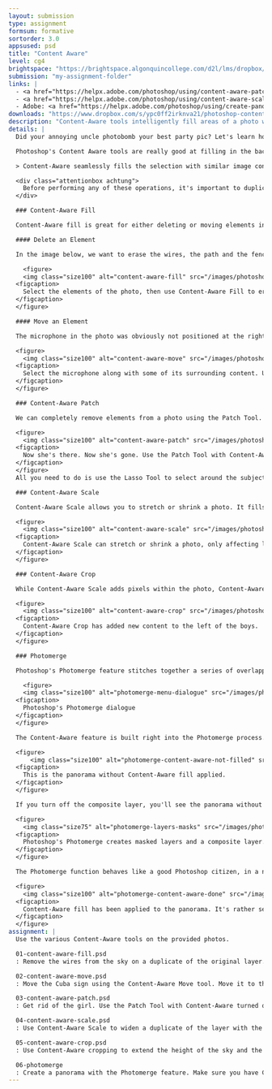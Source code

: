 ```yaml
---
layout: submission
type: assignment
formsum: formative
sortorder: 3.0
appsused: psd
title: "Content Aware"
level: cg4
brightspace: "https://brightspace.algonquincollege.com/d2l/lms/dropbox/user/folder_submit_files.d2l?db=600587&grpid=0&isprv=0&bp=0&ou=611506"
submission: "my-assignment-folder"
links: |
  - <a href="https://helpx.adobe.com/photoshop/using/content-aware-patch-move.html" target="_blank" title="x">Content-Aware Patch & Move</a>
  - <a href="https://helpx.adobe.com/photoshop/using/content-aware-scaling.html" target="_blank" title="Content-Aware Scale">Content-Aware Scale</a>
  - Adobe: <a href="https://helpx.adobe.com/photoshop/using/create-panoramic-images-photomerge.html" target="_blank" title="Photomerge">Photomerge</a>
downloads: "https://www.dropbox.com/s/ypc0ff2irknva21/photoshop-content-aware.zip?dl=1"
description: "Content-Aware tools intelligently fill areas of a photo with a seamlessly background. These tools appear throughout Photoshop. We'll discover the many ways it can be used."
details: |
  Did your annoying uncle photobomb your best party pic? Let's learn how to remove unwanted elements in a photo, so Uncle Hamish doesn't put a damper on your next shindig.

  Photoshop's Content Aware tools are really good at filling in the background of a photo when you either delete or move an element. This is what Adobe has to say about Photoshop's Content-Aware feature:

  > Content-Aware seamlessly fills the selection with similar image content nearby. For the best results, create a selection that extends slightly into the area you want to replicate. (A quick lasso or marquee selection is often sufficient.) <cite><a href="https://helpx.adobe.com/photoshop/using/filling-stroking-selections-layers-paths.html#content_aware_pattern_or_history_fills" target="_blank" title="Adobe: Content-Aware Fill">Adobe</a></cite>

  <div class="attentionbox achtung">
    Before performing any of these operations, it's important to duplicate the original layer, so we preserve our non-destructive workflow.
  </div>

  ### Content-Aware Fill

  Content-Aware fill is great for either deleting or moving elements in a photo.

  #### Delete an Element

  In the image below, we want to erase the wires, the path and the fence. Select them with the Lasso Tool. Hit Shift-F5 to fill. Remember to duplicate the affected layer before cloning.

    <figure>
    <img class="size100" alt="content-aware-fill" src="/images/photoshop-content-aware/content-aware-fill.jpg">
  <figcaption>
    Select the elements of the photo, then use Content-Aware Fill to erase them on a duplicate of the layer.
  </figcaption>
  </figure>

  #### Move an Element

  The microphone in the photo was obviously not positioned at the right location, above the woman. Let's use the Content-Aware Move tool to shift it over. Remember to duplicate the layer before making the edit.

  <figure>
    <img class="size100" alt="content-aware-move" src="/images/photoshop-content-aware/content-aware-move.jpg">
  <figcaption>
    Select the microphone along with some of its surrounding content. Use the Content-Aware Move Tool to scootch it over.
  </figcaption>
  </figure>

  ### Content-Aware Patch

  We can completely remove elements from a photo using the Patch Tool. It uses Content-Aware technology to fill intelligently.

  <figure>
    <img class="size100" alt="content-aware-patch" src="/images/photoshop-content-aware/content-aware-patch.jpg">
  <figcaption>
    Now she's there. Now she's gone. Use the Patch Tool with Content-Aware turned on to preserve the background.
  </figcaption>
  </figure>
  All you need to do is use the Lasso Tool to select around the subject.Switch to the Patch Tool. Set it to Conent-Aware in the Control Bar. Move the subject to a carefully chosen area.

  ### Content-Aware Scale

  Content-Aware Scale allows you to stretch or shrink a photo. It fills in new areas between existing pixels with its best guess of how it should look. This works best with photos that have *low-energy* areas. Use   <span class="command">Edit > Conent-Aware Scale</span> or hit <span class="command">⌘-Option-Shift-C</span> to envoke it.

  <figure>
    <img class="size100" alt="content-aware-scale" src="/images/photoshop-content-aware/content-aware-scale.jpg">
  <figcaption>
    Content-Aware Scale can stretch or shrink a photo, only affecting low energy areas.
  </figcaption>
  </figure>

  ### Content-Aware Crop

  While Content-Aware Scale adds pixels within the photo, Content-Aware Crop adds content on the outside of the photo. It expands the canvas, then fills in that new space intelligently.

  <figure>
    <img class="size100" alt="content-aware-crop" src="/images/photoshop-content-aware/content-aware-crop.jpg">
  <figcaption>
    Content-Aware Crop has added new content to the left of the boys.
  </figcaption>
  </figure>

  ### Photomerge

  Photoshop's Photomerge feature stitches together a series of overlapping photos to create a panoramic composition. You can access it from <span class="command">File > Automate > Photomerge...</span>

    <figure>
    <img class="size100" alt="photomerge-menu-dialogue" src="/images/photoshop-content-aware/photomerge-menu-dialogue.jpg">
  <figcaption>
    Photoshop's Photomerge dialogue
  </figcaption>
  </figure>

  The Content-Aware feature is built right into the Photomerge process. Check the box at the bottom of the dialogue to turn it on.

  <figure>
      <img class="size100" alt="photomerge-content-aware-not-filled" src="/images/photoshop-content-aware/photomerge-content-aware-not-filled.jpg">
  <figcaption>
    This is the panorama without Content-Aware fill applied.
  </figcaption>
  </figure>

  If you turn off the composite layer, you'll see the panorama without Content-Aware filled areas.

  <figure>
    <img class="size75" alt="photomerge-layers-masks" src="/images/photoshop-content-aware/photomerge-layers-masks.jpg">
  <figcaption>
    Photoshop's Photomerge creates masked layers and a composite layer.
  </figcaption>
  </figure>

  The Photomerge function behaves like a good Photoshop citizen, in a non-destructive manner. It saves separate layers with layer masks on each. If you need to, you can edit its work after the fact.

  <figure>
    <img class="size100" alt="photomerge-content-aware-done" src="/images/photoshop-content-aware/photomerge-content-aware-done.jpg">
  <figcaption>
    Content-Aware fill has been applied to the panorama. It's rather seamless.
  </figcaption>
  </figure>
assignment: |
  Use the various Content-Aware tools on the provided photos.

  01-content-aware-fill.psd
  : Remove the wires from the sky on a duplicate of the original layer. Make sure to name all layers for all of these images.

  02-content-aware-move.psd
  : Move the Cuba sign using the Content-Aware Move tool. Move it to the right side of the image.

  03-content-aware-patch.psd
  : Get rid of the girl. Use the Patch Tool with Content-Aware turned on. You can use cloning tools after the fact to edit out any flowers that look like they've been repeated. Just make sure your edits are non-destructive.

  04-content-aware-scale.psd
  : Use Content-Aware Scale to widen a duplicate of the layer with the dude on it. You can actually scale it quite a bit.

  05-content-aware-crop.psd
  : Use Content-Aware cropping to extend the height of the sky and the grass. Be reasonable with the extension size. After a while, Photoshop will create a discernable pattern.

  06-photomerge
  : Create a panorama with the Photomerge feature. Make sure you have Content-Aware turned on.
---
```

